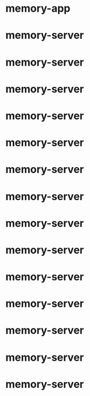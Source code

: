 # memory-app
# memory-server
# memory-server
# memory-server
# memory-server
# memory-server
# memory-server
# memory-server
# memory-server
# memory-server
# memory-server
# memory-server
# memory-server
# memory-server
# memory-server
